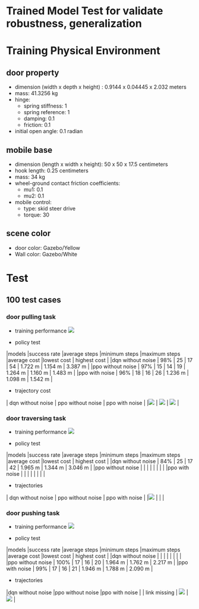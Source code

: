 # Trained Model Test for validate robustness, generalization

# Training Physical Environment
## door property
- dimension (width x depth x height) : 0.9144 x 0.04445 x 2.032 meters
- mass: 41.3256 kg
- hinge:
  - spring stiffness: 1
  - spring reference: 1
  - damping: 0.1
  - friction: 0.1
- initial open angle: 0.1 radian    
## mobile base
- dimension (length x width x height): 50 x 50 x 17.5 centimeters
- hook length: 0.25 centimeters
- mass: 34 kg   
- wheel-ground contact friction coefficients:
  - mu1: 0.1
  - mu2: 0.1
- mobile control:
  - type: skid steer drive
  - torque: 30
## scene color
- door color: Gazebo/Yellow
- Wall color: Gazebo/White


# Test
## 100 test cases
### door pulling task
- training performance
![](training_pull.svg)

- policy test

|models |success rate |average steps |minimum steps |maximum steps |average cost |lowest cost | highest cost |
|dqn without noise | 98% | 25 | 17 | 54 | 1.722 m | 1.154 m | 3.387 m |
|ppo without noise | 97% | 15 | 14 | 19 | 1.264 m | 1.160 m | 1.483 m |
|ppo with noise    | 96% | 18 | 16 | 26 | 1.236 m | 1.098 m | 1.542 m |

- trajectory cost

| dqn without noise | ppo without noise | ppo with noise |
|![](pull_dqn_no_noise.png) | ![](pull_ppo_no_noise.png) | ![](pull_ppo_noise.png) |

### door traversing task
- training performance
![](training_traverse.svg)

- policy test

|models |success rate |average steps |minimum steps |maximum steps |average cost |lowest cost | highest cost |
|dqn without noise | 84% | 25 | 17 | 42 | 1.965 m | 1.344 m | 3.046 m |
|ppo without noise | | | | | | | |
|ppo with noise    | | | | | | | |

- trajectories

| dqn without noise | ppo without noise | ppo with noise |
|![](traverse_dqn_no_noise.png) |  |  |

### door pushing task
- training performance
![](training_push.svg)

- policy test

|models |success rate |average steps |minimum steps |maximum steps |average cost |lowest cost | highest cost |
|dqn without noise | | | | | | | |
|ppo without noise | 100% | 17 | 16 | 20 | 1.964 m | 1.762 m | 2.217 m |
|ppo with noise    | 99% | 17 | 16 | 21 | 1.946 m | 1.788 m | 2.090 m |

- trajectories

|dqn without noise |ppo without noise |ppo with noise |
| link missing | ![](push_ppo_no_noise.png) | ![](push_ppo_noise.png) |
